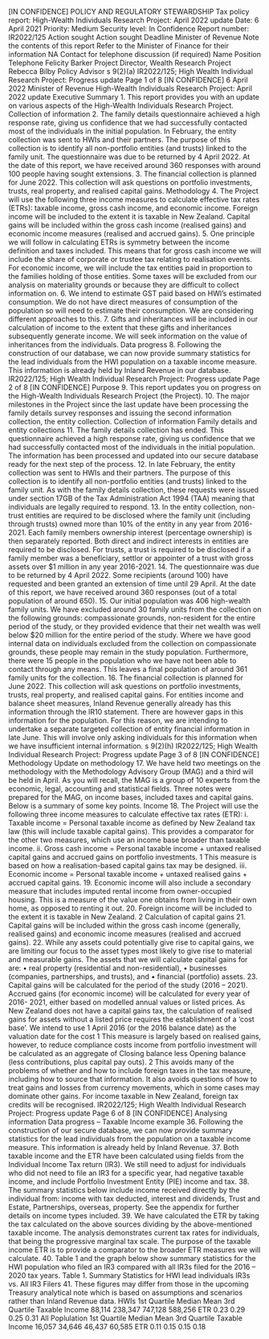 \[IN CONFIDENCE\] POLICY AND REGULATORY STEWARDSHIP Tax policy report: High-Wealth Individuals Research Project: April 2022 update Date: 6 April 2021 Priority: Medium Security level: In Confidence Report number: IR2022/125 Action sought Action sought Deadline Minister of Revenue Note the contents of this report Refer to the Minister of Finance for their information NA Contact for telephone discussion (if required) Name Position Telephone Felicity Barker Project Director, Wealth Research Project Rebecca Bilby Policy Advisor s 9(2)(a) IR2022/125; High Wealth Individual Research Project: Progress update Page 1 of 8 \[IN CONFIDENCE\] 6 April 2022 Minister of Revenue High-Wealth Individuals Research Project: April 2022 update Executive Summary 1. This report provides you with an update on various aspects of the High-Wealth Individuals Research Project. Collection of information 2. The family details questionnaire achieved a high response rate, giving us confidence that we had successfully contacted most of the individuals in the initial population. In February, the entity collection was sent to HWIs and their partners. The purpose of this collection is to identify all non-portfolio entities (and trusts) linked to the family unit. The questionnaire was due to be returned by 4 April 2022. At the date of this report, we have received around 360 responses with around 100 people having sought extensions. 3. The financial collection is planned for June 2022. This collection will ask questions on portfolio investments, trusts, real property, and realised capital gains. Methodology 4. The Project will use the following three income measures to calculate effective tax rates (ETRs): taxable income, gross cash income, and economic income. Foreign income will be included to the extent it is taxable in New Zealand. Capital gains will be included within the gross cash income (realised gains) and economic income measures (realised and accrued gains). 5. One principle we will follow in calculating ETRs is symmetry between the income definition and taxes included. This means that for gross cash income we will include the share of corporate or trustee tax relating to realisation events. For economic income, we will include the tax entities paid in proportion to the families holding of those entities. Some taxes will be excluded from our analysis on materiality grounds or because they are difficult to collect information on. 6. We intend to estimate GST paid based on HWI’s estimated consumption. We do not have direct measures of consumption of the population so will need to estimate their consumption. We are considering different approaches to this. 7. Gifts and inheritances will be included in our calculation of income to the extent that these gifts and inheritances subsequently generate income. We will seek information on the value of inheritances from the individuals. Data progress 8. Following the construction of our database, we can now provide summary statistics for the lead individuals from the HWI population on a taxable income measure. This information is already held by Inland Revenue in our database. IR2022/125; High Wealth Individual Research Project: Progress update Page 2 of 8 \[IN CONFIDENCE\] Purpose 9. This report updates you on progress on the High-Wealth Individuals Research Project (the Project). 10. The major milestones in the Project since the last update have been processing the family details survey responses and issuing the second information collection, the entity collection. Collection of information Family details and entity collections 11. The family details collection has ended. This questionnaire achieved a high response rate, giving us confidence that we had successfully contacted most of the individuals in the initial population. The information has been processed and updated into our secure database ready for the next step of the process. 12. In late February, the entity collection was sent to HWIs and their partners. The purpose of this collection is to identify all non-portfolio entities (and trusts) linked to the family unit. As with the family details collection, these requests were issued under section 17GB of the Tax Administration Act 1994 (TAA) meaning that individuals are legally required to respond. 13. In the entity collection, non-trust entities are required to be disclosed where the family unit (including through trusts) owned more than 10% of the entity in any year from 2016-2021. Each family members ownership interest (percentage ownership) is then separately reported. Both direct and indirect interests in entities are required to be disclosed. For trusts, a trust is required to be disclosed if a family member was a beneficiary, settlor or appointer of a trust with gross assets over $1 million in any year 2016-2021. 14. The questionnaire was due to be returned by 4 April 2022. Some recipients (around 100) have requested and been granted an extension of time until 29 April. At the date of this report, we have received around 360 responses (out of a total population of around 650). 15. Our initial population was 406 high-wealth family units. We have excluded around 30 family units from the collection on the following grounds: compassionate grounds, non-resident for the entire period of the study, or they provided evidence that their net wealth was well below $20 million for the entire period of the study. Where we have good internal data on individuals excluded from the collection on compassionate grounds, these people may remain in the study population. Furthermore, there were 15 people in the population who we have not been able to contact through any means. This leaves a final population of around 361 family units for the collection. 16. The financial collection is planned for June 2022. This collection will ask questions on portfolio investments, trusts, real property, and realised capital gains. For entities income and balance sheet measures, Inland Revenue generally already has this information through the IR10 statement. There are however gaps in this information for the population. For this reason, we are intending to undertake a separate targeted collection of entity financial information in late June. This will involve only asking individuals for this information when we have insufficient internal information. s 9(2)(h) IR2022/125; High Wealth Individual Research Project: Progress update Page 3 of 8 \[IN CONFIDENCE\] Methodology Update on methodology 17. We have held two meetings on the methodology with the Methodology Advisory Group (MAG) and a third will be held in April. As you will recall, the MAG is a group of 10 experts from the economic, legal, accounting and statistical fields. Three notes were prepared for the MAG, on income bases, included taxes and capital gains. Below is a summary of some key points. Income 18. The Project will use the following three income measures to calculate effective tax rates (ETR): i. Taxable income = Personal taxable income as defined by New Zealand tax law (this will include taxable capital gains). This provides a comparator for the other two measures, which use an income base broader than taxable income. ii. Gross cash income = Personal taxable income + untaxed realised capital gains and accrued gains on portfolio investments. 1 This measure is based on how a realisation-based capital gains tax may be designed. iii. Economic income = Personal taxable income + untaxed realised gains + accrued capital gains. 19. Economic income will also include a secondary measure that includes imputed rental income from owner-occupied housing. This is a measure of the value one obtains from living in their own home, as opposed to renting it out. 20. Foreign income will be included to the extent it is taxable in New Zealand. 2 Calculation of capital gains 21. Capital gains will be included within the gross cash income (generally, realised gains) and economic income measures (realised and accrued gains). 22. While any assets could potentially give rise to capital gains, we are limiting our focus to the asset types most likely to give rise to material and measurable gains. The assets that we will calculate capital gains for are: • real property (residential and non-residential), • businesses (companies, partnerships, and trusts), and • financial (portfolio) assets. 23. Capital gains will be calculated for the period of the study (2016 – 2021). Accrued gains (for economic income) will be calculated for every year of 2016- 2021, either based on modelled annual values or listed prices. As New Zealand does not have a capital gains tax, the calculation of realised gains for assets without a listed price requires the establishment of a ‘cost base’. We intend to use 1 April 2016 (or the 2016 balance date) as the valuation date for the cost 1 This measure is largely based on realised gains, however, to reduce compliance costs income from portfolio investment will be calculated as an aggregate of Closing balance less Opening balance (less contributions, plus capital pay outs). 2 This avoids many of the problems of whether and how to include foreign taxes in the tax measure, including how to source that information. It also avoids questions of how to treat gains and losses from currency movements, which in some cases may dominate other gains. For income taxable in New Zealand, foreign tax credits will be recognised. IR2022/125; High Wealth Individual Research Project: Progress update Page 6 of 8 \[IN CONFIDENCE\] Analysing information Data progress – Taxable Income example 36. Following the construction of our secure database, we can now provide summary statistics for the lead individuals from the population on a taxable income measure. This information is already held by Inland Revenue. 37. Both taxable income and the ETR have been calculated using fields from the Individual Income Tax return (IR3). We still need to adjust for individuals who did not need to file an IR3 for a specific year, had negative taxable income, and include Portfolio Investment Entity (PIE) income and tax. 38. The summary statistics below include income received directly by the individual from: income with tax deducted, interest and dividends, Trust and Estate, Partnerships, overseas, property. See the appendix for further details on income types included. 39. We have calculated the ETR by taking the tax calculated on the above sources dividing by the above-mentioned taxable income. The analysis demonstrates current tax rates for individuals, that being the progressive marginal tax scale. The purpose of the taxable income ETR is to provide a comparator to the broader ETR measures we will calculate. 40. Table 1 and the graph below show summary statistics for the HWI population who filed an IR3 compared with all IR3s filed for the 2016 – 2020 tax years. Table 1. Summary Statistics for HWI lead individuals IR3s vs. All IR3 Filers 41. These figures may differ from those in the upcoming Treasury analytical note which is based on assumptions and scenarios rather than Inland Revenue data. HWIs 1st Quartile Median Mean 3rd Quartile Taxable Income 88,114 238,347 747,128 588,256 ETR 0.23 0.29 0.25 0.31 All Poplulation 1st Quartile Median Mean 3rd Quartile Taxable Income 16,057 34,646 46,437 60,585 ETR 0.11 0.15 0.15 0.18